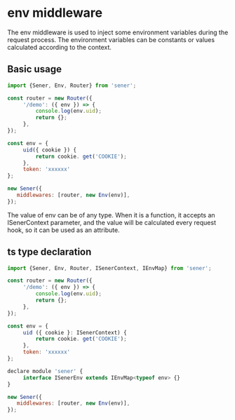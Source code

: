 <!--
  * @Author: chenzhongsheng
  * @Date: 2023-05-14 14:48:34
  * @Description: Coding something
-->
# env middleware

The env middleware is used to inject some environment variables during the request process. The environment variables can be constants or values calculated according to the context.

## Basic usage

```js
import {Sener, Env, Router} from 'sener';

const router = new Router({
     '/demo': ({ env }) => {
         console.log(env.uid);
         return {};
     },
});

const env = {
     uid({ cookie }) {
         return cookie. get('COOKIE');
     },
     token: 'xxxxxx'
};

new Sener({
   middlewares: [router, new Env(env)],
});
```

The value of env can be of any type. When it is a function, it accepts an ISenerContext parameter, and the value will be calculated every request hook, so it can be used as an attribute.

## ts type declaration

```js
import {Sener, Env, Router, ISenerContext, IEnvMap} from 'sener';

const router = new Router({
     '/demo': ({ env }) => {
         console.log(env.uid);
         return {};
     },
});

const env = {
     uid ({ cookie }: ISenerContext) {
         return cookie. get('COOKIE');
     },
     token: 'xxxxxx'
};

declare module 'sener' {
     interface ISenerEnv extends IEnvMap<typeof env> {}
}

new Sener({
   middlewares: [router, new Env(env)],
});
```